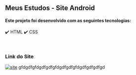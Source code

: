 <h2>Meus Estudos - Site Android</h2>


<h4>Este projeto foi desenvolvido com as seguintes tecnologias:</h4>

✔️ HTML
✔️ CSS
<br></br>
#
<h3>Link do Site</h3>


[![site](https://img.shields.io/website?label=Site_Curiosidades_do_Android&style=for-the-badge&url=https://https://diegosantos-engtads.github.io/01-estudos-html-css/01-site-curiosidade-do-android/android.html)](https://diegosantos-engtads.github.io/01-estudos-html-css/01-site-curiosidade-do-android/android.html)
gfdgdfgfdgdfgdfgfdgdfgdfgfdgdfgdfgdfgd